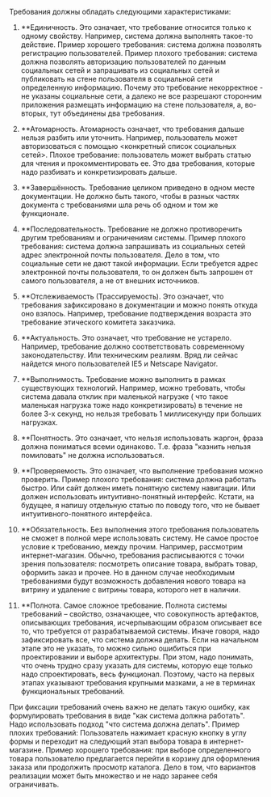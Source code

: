 Требования должны обладать следующими характеристиками:
1. **Единичность. Это означает, что требование относится только к одному свойству. Например, система должна выполнять такое-то действие. Пример хорошего требования: система должна позволять регистрацию пользователей. Пример плохого требования: система должна позволять авторизацию пользователей по данным социальных сетей и запрашивать из социальных сетей и публиковать на стене пользователя в социальной сети определенную информацию. Почему это требование некорректное - не указаны социальные сети, а далеко не все разрешают сторонним приложения размещать информацию на стене пользователя, а, во-вторых, тут объединены два требования. 

2. **Атомарность. Атомарность означает, что требования дальше нельзя разбить или уточнить. Например, пользователь может авторизоваться с помощью <конкретный список социальных сетей>. Плохое требование: пользователь может выбрать статью для чтения и прокомментировать ее. Это два требования, которые надо разбивать и конкретизировать дальше. 

3. **Завершённость. Требование целиком приведено в одном месте документации. Не должно быть такого, чтобы в разных частях документа с требованиями шла речь об одном и том же функционале. 

4. **Последовательность. Требование не должно противоречить другим требованиям и ограничениям системы. Пример плохого требования: система должна запрашивать из социальных сетей адрес электронной почты пользователя. Дело в том, что социальные сети не дают такой информации. Если требуется адрес электронной почты пользователя, то он должен быть запрошен от самого пользователя, а не от внешних источников. 

5. **Отслеживаемость (Трассируемость). Это означает, что требования зафиксировано в документации и можно понять откуда оно взялось. Например, требование подтверждения возраста это требование этического комитета заказчика. 

6. **Актуальность. Это означает, что требование не устарело. Например, требование должно соответствовать современному законодательству. Или техническим реалиям. Вряд ли сейчас найдется много пользователей IE5 и Netscape Navigator. 

7. **Выполнимость. Требование можно выполнить в рамках существующих технологий.  Например, можно требовать, чтобы система давала отклик при маленькой нагрузке ( что такое маленькая нагрузка тоже надо конкретизировать) в течение не более 3-х секунд,  но нельзя требовать 1 миллисекунду при больших  нагрузках. 

8. **Понятность. Это означает, что нельзя использовать жаргон, фраза должна пониматься всеми одинаково. Т.е. фраза  "казнить нельзя помиловать" не должна использоваться.

9. **Проверяемость. Это означает, что выполнение требования можно проверить. Пример плохого требования:  система должна работать быстро. Или сайт должен иметь понятную систему навигации. Или должен использовать интуитивно-понятный интерфейс. Кстати, на будущее, я напишу отдельную статью по поводу того, что не бывает интуитивного-понятного интерфейса. 

10. **Обязательность. Без выполнения этого требования пользователь не сможет в полной мере использовать систему.  Не самое простое условие к требованию, между прочим. Например, рассмотрим интернет-магазин. Обычно,  требования расписываются с точки зрения пользователя: посмотреть описание товара, выбрать товар, оформить заказ и прочее. Но в данном случае необходимым требованиями будут возможность добавления нового товара на витрину и удаление с витрины товара, которого нет в наличии. 

11. **Полнота. Самое сложное требование. Полнота системы требований –  свойство,  означающее,  что совокупность артефактов,  описывающих требования,  исчерпывающим образом описывает все то,  что требуется от разрабатываемой системы. Иначе говоря, надо зафиксировать все, что система должна делать. Если на начальном этапе это не указать, то можно сильно ошибиться при проектировании и выборе архитектуры.  При этом, надо понимать, что очень трудно сразу указать для системы, которую еще только надо спроектировать, весь функционал.  Поэтому, часто на первых этапах указывают требования крупными мазками, а не в терминах функциональных требований. 

При фиксации требований очень важно не делать такую  ошибку, как формулировать требования в виде "как система должна работать". Надо использовать подход "что система должна делать". Пример плохих требований: Пользователь  нажимает красную кнопку в углу формы и переходит на следующий этап выбора товара в интернет-магазине. Пример хорошего требования: при выборе определенного товара пользователю предлагается перейти в корзину для оформления заказа или продолжить просмотр каталога. Дело в том, что вариантов реализации может быть множество и не надо заранее себя ограничивать. 